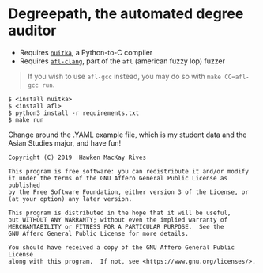 # Degreepath, the automated degree auditor

- Requires [`nuitka`](https://www.nuitka.net/pages/download.html), a Python-to-C compiler
- Requires [`afl-clang`](http://lcamtuf.coredump.cx/afl/), part of the `afl` (american fuzzy lop) fuzzer

> If you wish to use `afl-gcc` instead, you may do so with `make CC=afl-gcc run`.

```
$ <install nuitka>
$ <install afl>
$ python3 install -r requirements.txt
$ make run
```

Change around the .YAML example file, which is my student data and the Asian Studies major, and have fun!

```
Copyright (C) 2019  Hawken MacKay Rives

This program is free software: you can redistribute it and/or modify
it under the terms of the GNU Affero General Public License as published
by the Free Software Foundation, either version 3 of the License, or
(at your option) any later version.

This program is distributed in the hope that it will be useful,
but WITHOUT ANY WARRANTY; without even the implied warranty of
MERCHANTABILITY or FITNESS FOR A PARTICULAR PURPOSE.  See the
GNU Affero General Public License for more details.

You should have received a copy of the GNU Affero General Public License
along with this program.  If not, see <https://www.gnu.org/licenses/>.
```
